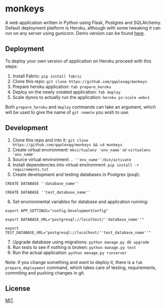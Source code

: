 # monkeys

A web application written in Python using Flask, Postgres and SQLAlchemy. Default deployment platform is Heroku, although with some tweaking it can run on any server using gunicorn. Demo version can be found [here](https://qqalexqq-monkeys.herokuapp.com/).

## Deployment

To deploy your own version of application on Heroku proceed with this steps:

1. Install Fabric:
`pip install fabric`
2. Clone this repo:
`git clone https://github.com/qqalexqq/monkeys`
3. Prepare heroku application:
`fab prepare_heroku`
4. Deploy on the newly created application:
`fab deploy`
5. Scale dynos to actually run the application:
`heroku ps:scale web=1`

Both `prepare_heroku` and `deploy` commands can take an argument, which will be used to give the name of `git remote` you wish to use.

## Development

1. Clone this repo and into it:
`git clone https://github.com/qqalexqq/monkeys && cd monkeys`
2. Create virtual environment:
`mkvirtualenv 'env_name'` or `virtualenv 'env_name'`
3. Source virtual environment:
`. ''env_name''/bin/activate`
4. Install dependencies into virtual environment:
`pip install -r requirements.txt`
5. Create development and testing databases in Postgres (psql):

`CREATE DATABASE ''database_name''`

`CREATE DATABASE ''test_database_name''`

6. Set environmental variables for database and application running:

`export APP_SETTINGS="config.DevelopmentConfig"`

`export DATABASE_URL="postgresql://localhost/''database_name''"`

`export TEST_DATABASE_URL="postgresql://localhost/''test_database_name''"`

7. Upgrade database using migrations:
`python manage.py db upgrade`
8. Run tests to see if nothing is broken:
`python manage.py test`
9. Run the actual application:
`python manage.py runserver`

Note: if you change something and want to deploy it, there is a `fab prepare_deployment` command, which takes care of testing, requirements, commiting and pushing changes in git.

## License

[MIT](./LICENSE).
